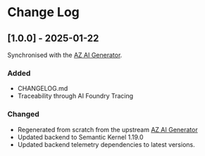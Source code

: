 # Change Log

## [1.0.0] - 2025-01-22

Synchronised with the [AZ AI Generator](https://github.com/dbroeglin/generator-az-ai).

### Added
- CHANGELOG.md
- Traceability through AI Foundry Tracing

### Changed
- Regenerated from scratch from the upstream [AZ AI Generator](https://github.com/dbroeglin/generator-az-ai)
- Updated backend to Semantic Kernel 1.19.0
- Updated backend telemetry dependencies to latest versions.
